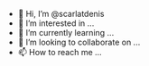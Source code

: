 - 👋 Hi, I’m @scarlatdenis
- 👀 I’m interested in ...
- 🌱 I’m currently learning ...
- 💞️ I’m looking to collaborate on ...
- 📫 How to reach me ...

<!---
scarlatdenis/scarlatdenis is a ✨ special ✨ repository because its `README.md` (this file) appears on your GitHub profile.
You can click the Preview link to take a look at your changes.
--->

